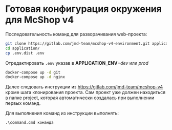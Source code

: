 Готовая конфигурация окружения для McShop v4
============================================

Последовательность команд для разворачивания web-проекта:
```bash
git clone https://gitlab.com/jmd-team/mcshop-v4-environment.git application
cd application/
cp .env.dist .env
```
Отредактировать `.env` указав в **APPLICATION_ENV**=_dev_ или _prod_
```bash
docker-compose up -d git
docker-compose up -d nginx
```
Далее следовать инструкции из https://gitlab.com/jmd-team/mcshop-v4 кроме шага клонирования проекта. Сам проект уже должен находиться в папке project, которая автоматически создалась при выполнении первых команд.

Для выполнения команд из инструкции выполнять:
```cmd
.\command.cmd команда
```
